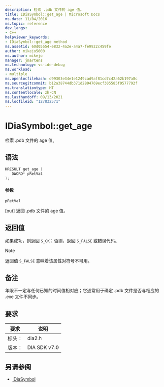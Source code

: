 ```yaml
---
description: 检索 .pdb 文件的 age 值。
title: IDiaSymbol::get_age | Microsoft Docs
ms.date: 11/04/2016
ms.topic: reference
dev_langs:
- C++
helpviewer_keywords:
- IDiaSymbol::get_age method
ms.assetid: 60d05654-e832-4a2e-a4a7-fe9922c459fe
author: mikejo5000
ms.author: mikejo
manager: jmartens
ms.technology: vs-ide-debug
ms.workload:
- multiple
ms.openlocfilehash: d99303e34e1e1249cad9af81cd7c42a62b197a8c
ms.sourcegitcommit: b12a38744db371d2894769ecf305585f9577792f
ms.translationtype: HT
ms.contentlocale: zh-CN
ms.lasthandoff: 09/13/2021
ms.locfileid: "127832571"
---
```

# <a name="idiasymbolget_age"></a>IDiaSymbol::get_age
检索 .pdb 文件的 age 值。

## <a name="syntax"></a>语法

```C++
HRESULT get_age ( 
   DWORD* pRetVal
);
```

#### <a name="parameters"></a>参数
 `pRetVal`

[out] 返回 .pdb 文件的 age 值。

## <a name="return-value"></a>返回值
 如果成功，则返回 `S_OK`；否则，返回 `S_FALSE` 或错误代码。

> [!NOTE]
> 返回值 `S_FALSE` 意味着该属性对符号不可用。

## <a name="remarks"></a>备注
 年限不一定与任何已知的时间值相对应；它通常用于确定 .pdb 文件是否与相应的 .exe 文件不同步。

## <a name="requirements"></a>要求

|要求|说明|
|-----------------|-----------------|
|标头：|dia2.h|
|版本：|DIA SDK v7.0|

## <a name="see-also"></a>另请参阅
- [IDiaSymbol](../../debugger/debug-interface-access/idiasymbol.md)
